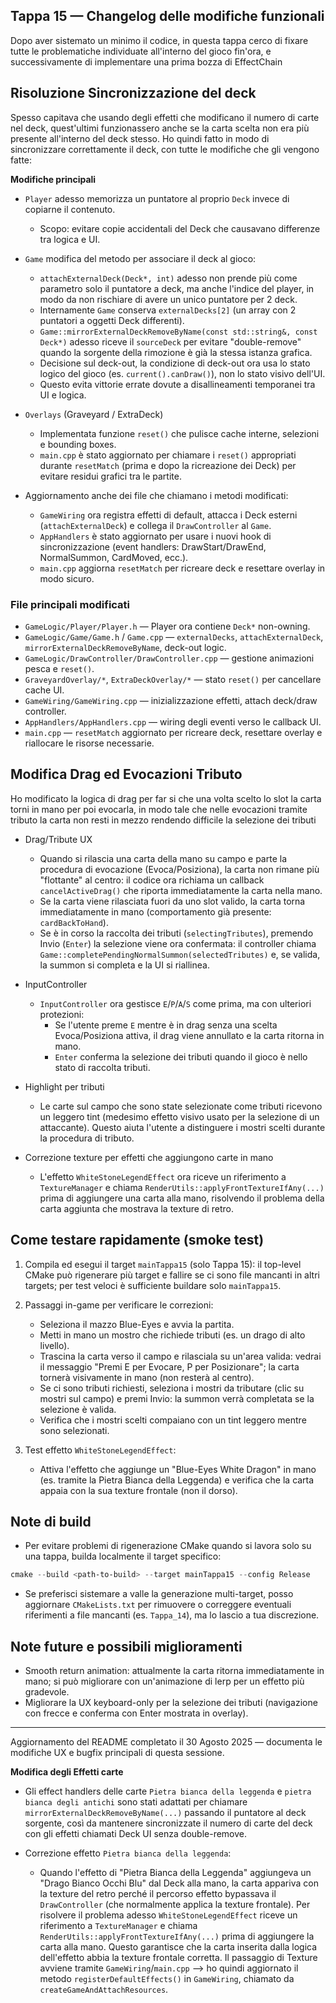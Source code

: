 ## Tappa 15 — Changelog delle modifiche funzionali

Dopo aver sistemato un minimo il codice, in questa tappa cerco di fixare tutte le problematiche individuate all'interno del gioco fin'ora, e successivamente di implementare una prima bozza di EffectChain

## Risoluzione Sincronizzazione del deck
Spesso capitava che usando degli effetti che modificano il numero di carte nel deck, quest'ultimi funzionassero anche se la carta scelta non era più presente all'interno del deck stesso.
Ho quindi fatto in modo di sincronizzare correttamente il deck, con tutte le modifiche che gli vengono fatte:

**Modifiche principali**

- `Player` adesso memorizza un puntatore al proprio `Deck` invece di copiarne il contenuto.
  - Scopo: evitare copie accidentali del Deck che causavano differenze tra logica e UI.

- `Game` modifica del metodo per associare il deck al gioco:
  - `attachExternalDeck(Deck*, int)` adesso non prende più come parametro solo il puntatore a deck, ma anche l'indice del player, in modo da non rischiare di avere un unico puntatore per 2 deck.
  - Internamente `Game` conserva `externalDecks[2]` (un array con 2 puntatori a oggetti Deck differenti).
  - `Game::mirrorExternalDeckRemoveByName(const std::string&, const Deck*)` adesso riceve il `sourceDeck` per evitare "double-remove" quando la sorgente della rimozione è già la stessa istanza grafica.
  - Decisione sul deck-out, la condizione di deck-out ora usa lo stato logico del gioco (es. `current().canDraw()`), non lo stato visivo dell'UI.
  - Questo evita vittorie errate dovute a disallineamenti temporanei tra UI e logica.

- `Overlays` (Graveyard / ExtraDeck)
  - Implementata funzione `reset()` che pulisce cache interne, selezioni e bounding boxes.
  - `main.cpp` è stato aggiornato per chiamare i `reset()` appropriati durante `resetMatch` (prima e dopo la ricreazione dei Deck) per evitare residui grafici tra le partite.

- Aggiornamento anche dei file che chiamano i metodi modificati:
  - `GameWiring` ora registra effetti di default, attacca i Deck esterni (`attachExternalDeck`) e collega il `DrawController` al `Game`.
  - `AppHandlers` è stato aggiornato per usare i nuovi hook di sincronizzazione (event handlers: DrawStart/DrawEnd, NormalSummon, CardMoved, ecc.).
  - `main.cpp` aggiorna `resetMatch` per ricreare deck e resettare overlay in modo sicuro.

### File principali modificati
- `GameLogic/Player/Player.h` — Player ora contiene `Deck*` non-owning.
- `GameLogic/Game/Game.h` / `Game.cpp` — `externalDecks`, `attachExternalDeck`, `mirrorExternalDeckRemoveByName`, deck-out logic.
- `GameLogic/DrawController/DrawController.cpp` — gestione animazioni pesca e `reset()`.
- `GraveyardOverlay/*`, `ExtraDeckOverlay/*` — stato `reset()` per cancellare cache UI.
- `GameWiring/GameWiring.cpp` — inizializzazione effetti, attach deck/draw controller.
- `AppHandlers/AppHandlers.cpp` — wiring degli eventi verso le callback UI.
- `main.cpp` — `resetMatch` aggiornato per ricreare deck, resettare overlay e riallocare le risorse necessarie.

## Modifica Drag ed Evocazioni Tributo

Ho modificato la logica di drag per far si che una volta scelto lo slot la carta torni in mano per poi evocarla, in modo tale che nelle evocazioni tramite tributo la carta non resti in mezzo rendendo difficile la selezione dei tributi

- Drag/Tribute UX
  - Quando si rilascia una carta della mano su campo e parte la procedura di evocazione (Evoca/Posiziona), la carta non rimane più "flottante" al centro: il codice ora richiama un callback `cancelActiveDrag()` che riporta immediatamente la carta nella mano.
  - Se la carta viene rilasciata fuori da uno slot valido, la carta torna immediatamente in mano (comportamento già presente: `cardBackToHand`).
  - Se è in corso la raccolta dei tributi (`selectingTributes`), premendo Invio (`Enter`) la selezione viene ora confermata: il controller chiama `Game::completePendingNormalSummon(selectedTributes)` e, se valida, la summon si completa e la UI si riallinea.

- InputController
  - `InputController` ora gestisce `E`/`P`/`A`/`S` come prima, ma con ulteriori protezioni:
    - Se l'utente preme `E` mentre è in drag senza una scelta Evoca/Posiziona attiva, il drag viene annullato e la carta ritorna in mano.
    - `Enter` conferma la selezione dei tributi quando il gioco è nello stato di raccolta tributi.

- Highlight per tributi
  - Le carte sul campo che sono state selezionate come tributi ricevono un leggero tint (medesimo effetto visivo usato per la selezione di un attaccante). Questo aiuta l'utente a distinguere i mostri scelti durante la procedura di tributo.

- Correzione texture per effetti che aggiungono carte in mano
  - L'effetto `WhiteStoneLegendEffect` ora riceve un riferimento a `TextureManager` e chiama `RenderUtils::applyFrontTextureIfAny(...)` prima di aggiungere una carta alla mano, risolvendo il problema della carta aggiunta che mostrava la texture di retro.

## Come testare rapidamente (smoke test)

1. Compila ed esegui il target `mainTappa15` (solo Tappa 15): il top-level CMake può rigenerare più target e fallire se ci sono file mancanti in altri targets; per test veloci è sufficiente buildare solo `mainTappa15`.

2. Passaggi in-game per verificare le correzioni:
   - Seleziona il mazzo Blue-Eyes e avvia la partita.
   - Metti in mano un mostro che richiede tributi (es. un drago di alto livello).
   - Trascina la carta verso il campo e rilasciala su un'area valida: vedrai il messaggio "Premi E per Evocare, P per Posizionare"; la carta tornerà visivamente in mano (non resterà al centro).
   - Se ci sono tributi richiesti, seleziona i mostri da tributare (clic su mostri sul campo) e premi Invio: la summon verrà completata se la selezione è valida.
   - Verifica che i mostri scelti compaiano con un tint leggero mentre sono selezionati.

3. Test effetto `WhiteStoneLegendEffect`:
   - Attiva l'effetto che aggiunge un "Blue-Eyes White Dragon" in mano (es. tramite la Pietra Bianca della Leggenda) e verifica che la carta appaia con la sua texture frontale (non il dorso).

## Note di build
- Per evitare problemi di rigenerazione CMake quando si lavora solo su una tappa, builda localmente il target specifico:

```powershell
cmake --build <path-to-build> --target mainTappa15 --config Release
```

- Se preferisci sistemare a valle la generazione multi-target, posso aggiornare `CMakeLists.txt` per rimuovere o correggere eventuali riferimenti a file mancanti (es. `Tappa_14`), ma lo lascio a tua discrezione.

## Note future e possibili miglioramenti
- Smooth return animation: attualmente la carta ritorna immediatamente in mano; si può migliorare con un'animazione di lerp per un effetto più gradevole.
- Migliorare la UX keyboard-only per la selezione dei tributi (navigazione con frecce e conferma con Enter mostrata in overlay).

---
Aggiornamento del README completato il 30 Agosto 2025 — documenta le modifiche UX e bugfix principali di questa sessione.

**Modifica degli Effetti carte**
- Gli effect handlers delle carte `Pietra bianca della leggenda` e `pietra bianca degli antichi` sono stati adattati per chiamare `mirrorExternalDeckRemoveByName(...)` passando il puntatore al deck sorgente, così da mantenere sincronizzate il numero di carte del deck con gli effetti chiamati Deck UI senza double-remove.

- Correzione effetto `Pietra bianca della leggenda`:
	- Quando l'effetto di "Pietra Bianca della Leggenda" aggiungeva un "Drago Bianco Occhi Blu" dal Deck alla mano, la carta appariva con la texture del retro perché il percorso effetto bypassava il `DrawController` (che normalmente applica la texture frontale). Per risolvere il problema adesso `WhiteStoneLegendEffect` riceve un riferimento a `TextureManager` e chiama `RenderUtils::applyFrontTextureIfAny(...)` prima di aggiungere la carta alla mano. Questo garantisce che la carta inserita dalla logica dell'effetto abbia la texture frontale corretta. Il passaggio di Texture avviene tramite `GameWiring`/`main.cpp` --> ho quindi aggiornato il metodo `registerDefaultEffects()` in `GameWiring`, chiamato da `createGameAndAttachResources`.

